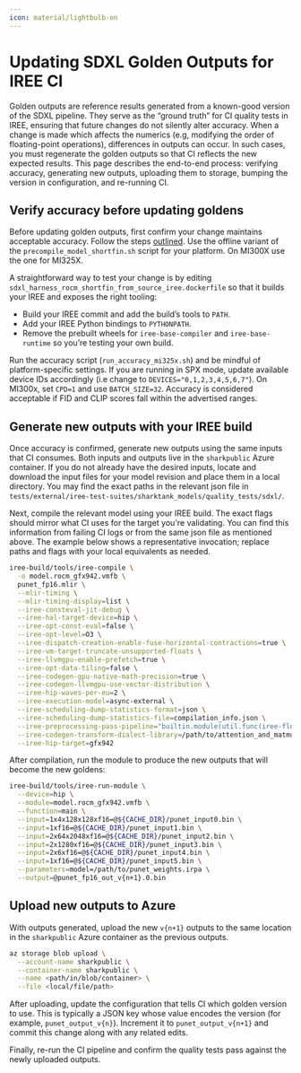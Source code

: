 ```yaml
---
icon: material/lightbulb-on
---
```


# Updating SDXL Golden Outputs for IREE CI

Golden outputs are reference results generated from a known-good version of the
SDXL pipeline. They serve as the “ground truth” for CI quality tests in IREE,
ensuring that future changes do not silently alter accuracy. When a change is
made which affects the numerics (e.g, modifying the order of floating-point
operations), differences in outputs can occur. In such cases, you must
regenerate the golden outputs so that CI reflects the new expected results. This
page describes the end-to-end process: verifying accuracy, generating new
outputs, uploading them to storage, bumping the version in configuration, and
re-running CI.

## Verify accuracy before updating goldens

Before updating golden outputs, first confirm your change maintains acceptable
accuracy. Follow the steps
[outlined](https://github.com/nod-ai/SHARK-MLPERF/blob/dev/code/stable-diffusion-xl/development.md#test-accuracy-only).
Use the offline variant of the `precompile_model_shortfin.sh` script for your platform. On MI300X use the one for MI325X.

A straightforward way to test your change is by editing
`sdxl_harness_rocm_shortfin_from_source_iree.dockerfile` so that it builds your
IREE and exposes the right tooling:

- Build your IREE commit and add the build’s tools to `PATH`.
- Add your IREE Python bindings to `PYTHONPATH`.
- Remove the prebuilt wheels for `iree-base-compiler` and `iree-base-runtime` so
  you’re testing your own build.

Run the accuracy script (`run_accuracy_mi325x.sh`) and be mindful of
platform-specific settings. If you are running in SPX mode, update available
device IDs accordingly (i.e change to `DEVICES="0,1,2,3,4,5,6,7"`). 
On MI300x, set `CPD=1` and use `BATCH_SIZE=32`. Accuracy is considered acceptable 
if FID and CLIP scores fall within the advertised ranges.

## Generate new outputs with your IREE build

Once accuracy is confirmed, generate new outputs using the same inputs that CI
consumes. Both inputs and outputs live in the `sharkpublic` Azure container. If
you do not already have the desired inputs, locate and download the input files
for your model revision and place them in a local directory. You may find the
exact paths in the relevant json file in
`tests/external/iree-test-suites/sharktank_models/quality_tests/sdxl/`.

Next, compile the relevant model using your IREE build. The exact flags should
mirror what CI uses for the target you're validating. You can find this
information from failing CI logs or from the same json file as mentioned above.
The example below shows a representative invocation; replace paths and flags
with your local equivalents as needed.

```bash
iree-build/tools/iree-compile \
  -o model.rocm_gfx942.vmfb \
  punet_fp16.mlir \
  --mlir-timing \
  --mlir-timing-display=list \
  --iree-consteval-jit-debug \
  --iree-hal-target-device=hip \
  --iree-opt-const-eval=false \
  --iree-opt-level=O3 \
  --iree-dispatch-creation-enable-fuse-horizontal-contractions=true \
  --iree-vm-target-truncate-unsupported-floats \
  --iree-llvmgpu-enable-prefetch=true \
  --iree-opt-data-tiling=false \
  --iree-codegen-gpu-native-math-precision=true \
  --iree-codegen-llvmgpu-use-vector-distribution \
  --iree-hip-waves-per-eu=2 \
  --iree-execution-model=async-external \
  --iree-scheduling-dump-statistics-format=json \
  --iree-scheduling-dump-statistics-file=compilation_info.json \
  --iree-preprocessing-pass-pipeline="builtin.module(util.func(iree-flow-canonicalize), iree-preprocessing-transpose-convolution-pipeline, iree-preprocessing-pad-to-intrinsics)" \
  --iree-codegen-transform-dialect-library=/path/to/attention_and_matmul_spec_punet_mi300.mlir \
  --iree-hip-target=gfx942
```

After compilation, run the module to produce the new outputs that will become
the new goldens:

```bash
iree-build/tools/iree-run-module \
  --device=hip \
  --module=model.rocm_gfx942.vmfb \
  --function=main \
  --input=1x4x128x128xf16=@${CACHE_DIR}/punet_input0.bin \
  --input=1xf16=@${CACHE_DIR}/punet_input1.bin \
  --input=2x64x2048xf16=@${CACHE_DIR}/punet_input2.bin \
  --input=2x1280xf16=@${CACHE_DIR}/punet_input3.bin \
  --input=2x6xf16=@${CACHE_DIR}/punet_input4.bin \
  --input=1xf16=@${CACHE_DIR}/punet_input5.bin \
  --parameters=model=/path/to/punet_weights.irpa \
  --output=@punet_fp16_out_v{n+1}.0.bin
```

## Upload new outputs to Azure

With outputs generated, upload the new `v{n+1}` outputs to the same location in
the `sharkpublic` Azure container as the previous outputs.

```bash
az storage blob upload \
  --account-name sharkpublic \
  --container-name sharkpublic \
  --name <path/in/blob/container> \
  --file <local/file/path>
```

After uploading, update the configuration that tells CI which golden version to
use. This is typically a JSON key whose value encodes the version (for example,
`punet_output_v{n}`). Increment it to `punet_output_v{n+1}` and commit this
change along with any related edits.

Finally, re-run the CI pipeline and confirm the quality tests pass against the
newly uploaded outputs.
